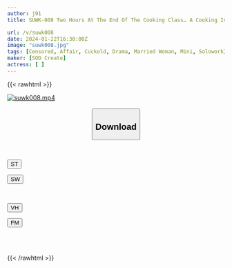 ```yaml
---
author: j91
title: SUWK-008 Two Hours At The End Of The Cooking Class… A Cooking Influencer (26 Years Old, Married) Mei Hoshizora, A Crazy Mom Who Repeatedly Has An Affair Once A Week With A Single Male Student

url: /v/suwk008
date: 2024-01-22T16:30:00Z
image: "suwk008.jpg"
tags: [Censored, Affair, Cuckold, Drama, Married Woman, Mini, Solowork]
maker: [SOD Create]
actress: [ ]
---
```



{{< rawhtml >}}

<div class="video" data-videoid="J3K9vRvgkosoWY">
    <a href="javascript:;">
        <img src="/v/suwk008/suwk008.jpg" width="WIDTH" height="HEIGHT" alt="suwk008.mp4" loading="lazy">
    </a>
</div>

<script type="text/javascript" src="https://j91.asia/asset/on-demand-st.js"></script>

<br>
  <link rel="stylesheet" href="https://j91.asia/asset/bs5.css">
  
  <center>
  <button class="btn btn-primary" type="button" data-bs-toggle="collapse" data-bs-target=".multi-collapse" aria-expanded="false" aria-controls="multiCollapseExample1 multiCollapseExample2"><h2>Download</h2></button></center>
</p>
<div class="row">
  <div class="col">
    <div class="collapse multi-collapse" id="multiCollapseExample1">
      <div class="card card-body">
	      	      <br>
<div class="buttons">  
<p><a href="https://streamtape.to/v/J3K9vRvgkosoWY" target="_blank"><button class="btn-hover color-3"><i class="fa fa-download"></i> ST</button></a></p>
<p><a href="https://flaswish.com/rwwqyn36qshm" target="_blank"><button class="btn-hover color-2"><i class="fa fa-download"></i> SW</button></a></p></div>
    </div>
  </div>
</div>
  <div class="col">
    <div class="collapse multi-collapse" id="multiCollapseExample2">
      <div class="card card-body">
	      <br>
<div class="buttons">
<p><a href="https://vidhidepro.com/f/d033dysmtej8" target="_blank"><button class="btn-hover color-9"><i class="fa fa-download"></i> VH</button></a></p>
<p><a href="https://filemoon.sx/d/9izgjv7nuvjn" target="_blank"><button class="btn-hover color-8"><i class="fa fa-download"></i> FM</button></a></p></div>
<br><br>
      </div>
    </div>
  </div>
</div>

{{< /rawhtml >}}